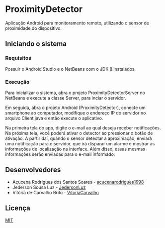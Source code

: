 # ProximityDetector

Aplicação Android para monitoramento remoto, utilizando o sensor de proximidade do dispositivo.

## Iniciando o sistema

### Requisitos

Possuir o Android Studio e o NetBeans com o JDK 8 instalados.

### Execução

Para inicializar o sistema, abra o projeto ProximityDetectorServer no NetBeans e execute a classe Server, para inciar o servidor.

Em seguida, abra o projeto Android (ProximityDetector), conecte um smartphone ao computador, modifique o endereço IP do servidor no arquivo Client.java e então execute o aplicativo.

Na primeira tela do app, digite o e-mail ao qual deseja receber notificações. Na próxima tela, você poderá ativar o detector ao pressionar o botão de ativação. A partir daí, quando o sensor detectar a aproximação, enviará uma notificação para o servidor, que irá disparar um alarme e mostrar as informações de localização na interface. Além disso, essas mesmas informações serão enviadas para o e-mail informado.

## Desenvolvedores

* Açucena Rodrigues dos Santos Soares - [acucenarodrigues1998](<https://github.com/acucenarodrigues1998/>)
* Jederson Sousa Luz - [JedersonLuz](<https://github.com/JedersonLuz/>)
* Vitória de Carvalho Brito - [VitoriaCarvalho](<https://github.com/VitoriaCarvalho/>)

## Licença

[MIT](https://github.com/JedersonLuz/BibWorld/blob/master/LICENSE)

